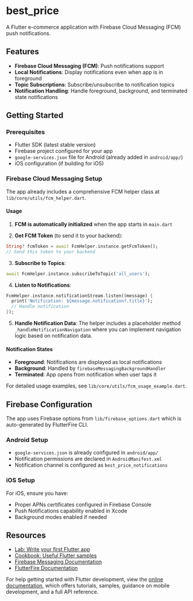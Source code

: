 # best_price

A Flutter e-commerce application with Firebase Cloud Messaging (FCM) push notifications.

## Features

- **Firebase Cloud Messaging (FCM)**: Push notifications support
- **Local Notifications**: Display notifications even when app is in foreground
- **Topic Subscriptions**: Subscribe/unsubscribe to notification topics
- **Notification Handling**: Handle foreground, background, and terminated state notifications

## Getting Started

### Prerequisites

- Flutter SDK (latest stable version)
- Firebase project configured for your app
- `google-services.json` file for Android (already added in `android/app/`)
- iOS configuration (if building for iOS)

### Firebase Cloud Messaging Setup

The app already includes a comprehensive FCM helper class at `lib/core/utils/fcm_helper.dart`.

#### Usage

1. **FCM is automatically initialized** when the app starts in `main.dart`

2. **Get FCM Token** (to send it to your backend):

```dart
String? fcmToken = await FcmHelper.instance.getFcmToken();
// Send this token to your backend
```

3. **Subscribe to Topics**:

```dart
await FcmHelper.instance.subscribeToTopic('all_users');
```

4. **Listen to Notifications**:

```dart
FcmHelper.instance.notificationStream.listen((message) {
  print('Notification: ${message.notification?.title}');
  // Handle notification
});
```

5. **Handle Notification Data**:
   The helper includes a placeholder method `_handleNotificationNavigation` where you can implement navigation logic based on notification data.

#### Notification States

- **Foreground**: Notifications are displayed as local notifications
- **Background**: Handled by `firebaseMessagingBackgroundHandler`
- **Terminated**: App opens from notification when user taps it

For detailed usage examples, see `lib/core/utils/fcm_usage_example.dart`.

## Firebase Configuration

The app uses Firebase options from `lib/firebase_options.dart` which is auto-generated by FlutterFire CLI.

### Android Setup

- `google-services.json` is already configured in `android/app/`
- Notification permissions are declared in `AndroidManifest.xml`
- Notification channel is configured as `best_price_notifications`

### iOS Setup

For iOS, ensure you have:

- Proper APNs certificates configured in Firebase Console
- Push Notifications capability enabled in Xcode
- Background modes enabled if needed

## Resources

- [Lab: Write your first Flutter app](https://docs.flutter.dev/get-started/codelab)
- [Cookbook: Useful Flutter samples](https://docs.flutter.dev/cookbook)
- [Firebase Messaging Documentation](https://firebase.google.com/docs/cloud-messaging)
- [FlutterFire Documentation](https://firebase.flutter.dev/)

For help getting started with Flutter development, view the
[online documentation](https://docs.flutter.dev/), which offers tutorials,
samples, guidance on mobile development, and a full API reference.
